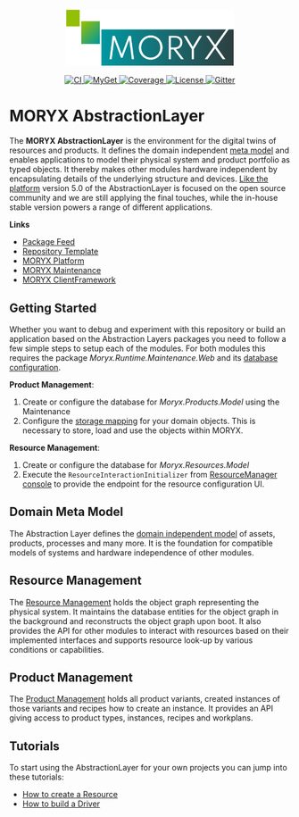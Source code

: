 <p align="center">
    <img src="docs/Resources/MORYX_logo.svg" alt="MORYX Logo" width="300px" />
</p>

<p align="center">
    <a href="https://github.com/PHOENIXCONTACT/MORYX-AbstractionLayer/workflows">
        <img src="https://github.com/PHOENIXCONTACT/MORYX-AbstractionLayer/workflows/CI/badge.svg" alt="CI">
    </a>
    <a href="https://www.myget.org/feed/Packages/moryx">
        <img src="https://img.shields.io/myget/moryx/v/Moryx.AbstractionLayer" alt="MyGet">
    </a>
    <a href="https://codecov.io/gh/PHOENIXCONTACT/MORYX-AbstractionLayer/branch/dev">
        <img alt="Coverage" src="https://codecov.io/gh/PHOENIXCONTACT/MORYX-AbstractionLayer/coverage.svg?branch=dev" />
    </a>
    <a href="https://github.com/PHOENIXCONTACT/MORYX-AbstractionLayer/blob/dev/LICENSE">
        <img src="https://img.shields.io/github/license/PHOENIXCONTACT/MORYX-AbstractionLayer" alt="License">
    </a>
    <a href="https://gitter.im/MORYX-Industry/Framework?utm_source=badge&utm_medium=badge&utm_campaign=pr-badge">
        <img src="https://badges.gitter.im/MORYX-Industry/Framework.svg" alt="Gitter">
    </a>
</p>

# MORYX AbstractionLayer

The **MORYX AbstractionLayer** is the environment for the digital twins of resources and products. It defines the domain independent [meta model](/docs/articles/AbstractionLayer.md) and enables applications to model their physical system and product portfolio as typed objects. It thereby makes other modules hardware independent by encapsulating details of the underlying structure and devices. [Like the platform](https://github.com/PHOENIXCONTACT/MORYX-Platform#history) version 5.0 of the AbstractionLayer is focused on the open source community and we are still applying the final touches, while the in-house stable version powers a range of different applications.

**Links**
- [Package Feed](https://www.myget.org/feed/Packages/moryx)
- [Repository Template](https://github.com/PHOENIXCONTACT/MORYX-Template)
- [MORYX Platform](https://github.com/PHOENIXCONTACT/MORYX-Platform)
- [MORYX Maintenance](https://github.com/PHOENIXCONTACT/MORYX-MaintenanceWeb)
- [MORYX ClientFramework](https://github.com/PHOENIXCONTACT/MORYX-ClientFramework)

## Getting Started

Whether you want to debug and experiment with this repository or build an application based on the Abstraction Layers packages you need to follow a few simple steps to setup each of the modules. For both modules this requires the package *Moryx.Runtime.Maintenance.Web* and its [database configuration](http://localhost/maintenanceweb/#/databases).

**Product Management**:
1. Create or configure the database for *Moryx.Products.Model* using the Maintenance
2. Configure the [storage mapping](/docs/articles/Products/ProductStorage.md) for your domain objects. This is necessary to store, load and use the objects within MORYX.

**Resource Management**: 
1. Create or configure the database for *Moryx.Resources.Model*
2. Execute the `ResourceInteractionInitializer` from [ResourceManager console](http://localhost/maintenanceweb/#/modules/ResourceManager/console) to provide the endpoint for the resource configuration UI.

## Domain Meta Model

The Abstraction Layer defines the [domain independent model](/docs/articles/AbstractionLayer.md) of assets, products, processes and many more. It is the foundation for compatible models of systems and hardware independence of other modules.

## Resource Management

The [Resource Management](/docs/articles/Resources/ResourceManagement.md) holds the object graph representing the physical system. It maintains the database entities for the object graph in the background and reconstructs the object graph upon boot. It also provides the API for other modules to interact with resources based on their implemented interfaces and supports resource look-up by various conditions or capabilities.

## Product Management

The [Product Management](/docs/articles/Products/ProductManagement.md) holds all product variants, created instances of those variants and recipes how to create an instance. It provides an API giving access to product types, instances, recipes and workplans.

## Tutorials

To start using the AbstractionLayer for your own projects you can jump into these tutorials:

* [How to create a Resource](/docs/articles/Tutorials/HowToCreateResource.md)
* [How to build a Driver](/docs/articles/Tutorials/HowToBuildADriver.md)

